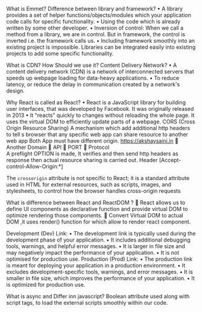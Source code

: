 What is Emmet?
Difference between library and framework?
•	A library provides a set of helper functions/objects/modules which your application code calls for specific functionality.
•	Using the code which is already written by some other developer.
•	Inversion of control: When we call a method from a library, we are in control. But in framework, the control is inverted i.e. the framework calls us.
•	Including framework smoothly into an existing project is impossible. Libraries can be integrated easily into existing projects to add some specific functionality.

What is CDN? How Should we use it?
Content Delivery Network?
•	A content delivery network (CDN) is a network of interconnected servers that speeds up webpage loading for data-heavy applications.
•	 To reduce latency, or reduce the delay in communication created by a network's design.

Why React is called as React?
•	React is a JavaScript library for building user interfaces, that was developed by Facebook. It was originally released in 2013 
•	It "reacts" quickly to changes without reloading the whole page. It uses the virtual DOM to efficiently update parts of a webpage.
CORS (Cross Origin Resource Sharing)
	A mechanism which add additional http headers to tell s browser that any specific web app can share resource to another web app
Both App must have different origin.
	https://akshaysaini.in
	Another Domain
	API
	PORT
	Protocol	
A preflight OPTION is made, It verifies and then send http headers as response then actual resource sharing is carried out.
Header
[Accept-control-Allow-Origin:*]

The `crossorigin` attribute is not specific to React; it is a standard attribute used in HTML for external resources, such as scripts, images, and stylesheets, to control how the browser handles cross-origin requests







What is difference between React and ReactDOM ?
	React allows us to define UI components as declarative function and provide virtual DOM to optimize rendering those components.
	Convert Virtual DOM to actual DOM ,it uses render() function for which allow to render react component.

Development (Dev) Link:
•	The development link is typically used during the development phase of your application.
•	It includes additional debugging tools, warnings, and helpful error messages.
•	It is larger in file size and may negatively impact the performance of your application.
•	It is not optimised for production use.
Production (Prod) Link:
•	The production link is meant for deploying your application in a production environment.
•	It excludes development-specific tools, warnings, and error messages.
•	It is smaller in file size, which improves the performance of your application.
•	It is optimized for production use.

What is async and Differ inn javascript?
	Boolean attribute used along with script tags, to load the external scripts smoothly within our code.





